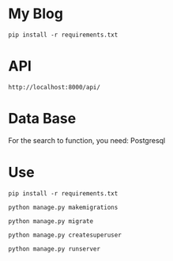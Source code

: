 My Blog
=====
`pip install -r requirements.txt`

API
====
`http://localhost:8000/api/`

Data Base
==
For the search to function, you need: Postgresql

Use
===

`pip install -r requirements.txt`

`python manage.py makemigrations`

`python manage.py migrate`

`python manage.py createsuperuser`

`python manage.py runserver`
